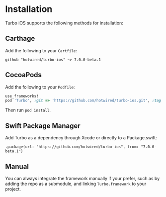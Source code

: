 # Installation

Turbo iOS supports the following methods for installation:

## Carthage

Add the following to your `Cartfile`:

```
github "hotwired/turbo-ios" ~> 7.0.0-beta.1
```

## CocoaPods

Add the following to your `Podfile`:

```ruby
use_frameworks!
pod 'Turbo', :git => 'https://github.com/hotwired/turbo-ios.git', :tag => '7.0.0-beta.1'
```

Then run `pod install`.

## Swift Package Manager

Add Turbo as a dependency through Xcode or directly to a Package.swift:

```
.package(url: "https://github.com/hotwired/turbo-ios", from: "7.0.0-beta.1")
```

## Manual

You can always integrate the framework manually if your prefer, such as by adding the repo as a submodule, and linking `Turbo.framework` to your project.

